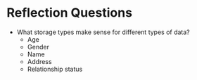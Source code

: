 # Reflection Questions
- What storage types make sense for different types of data?
  - Age
  - Gender
  - Name
  - Address
  - Relationship status
